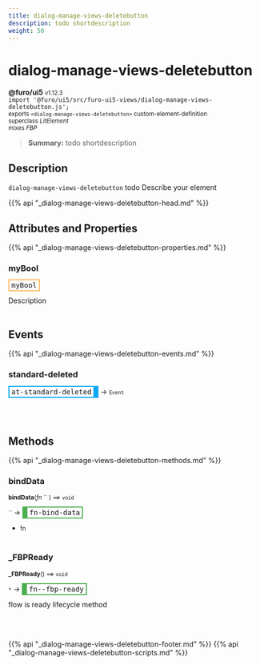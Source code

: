 ```yaml
---
title: dialog-manage-views-deletebutton
description: todo shortdescription
weight: 50
---
```


# dialog-manage-views-deletebutton
**@furo/ui5** <small>v1.12.3</small>
<br>`import '@furo/ui5/src/furo-ui5-views/dialog-manage-views-deletebutton.js';`<small>
<br>exports `<dialog-manage-views-deletebutton>` custom-element-definition
<br>superclass *LitElement*
<br> mixes *FBP*</small>

> **Summary:** todo shortdescription

## Description

`dialog-manage-views-deletebutton`
todo Describe your element

{{% api "_dialog-manage-views-deletebutton-head.md" %}}

## Attributes and Properties
{{% api "_dialog-manage-views-deletebutton-properties.md" %}}





### **myBool**

<span  style="border-width:2px; border-style: solid;border-color:  rgb(255, 182, 91);font-family:monospace; padding:2px 4px;">myBool</span>
</small>

Description
<br><br>
## Events
{{% api "_dialog-manage-views-deletebutton-events.md" %}}

### **standard-deleted**
<span  style="border-width:2px 10px 2px 2px; border-style: solid;border-color:  rgb(2, 168, 244);font-family:monospace; padding:2px 4px;">at-standard-deleted</span>
→ <small>`Event`</small>


<br><br>

## Methods
{{% api "_dialog-manage-views-deletebutton-methods.md" %}}


### **bindData**
<small>**bindData**(*fn* `` ) ⟹ `void`</small>

<small>`` </small> →
<span  style="border-width:2px 2px 2px 10px; border-style: solid;border-color:  rgb(76, 175, 80);font-family:monospace; padding:2px 4px;">fn-bind-data</span>



- <small>fn </small>
<br><br>

### **_FBPReady**
<small>**_FBPReady**() ⟹ `void`</small>

<small>`*`</small> →
<span  style="border-width:2px 2px 2px 10px; border-style: solid;border-color:  rgb(76, 175, 80);font-family:monospace; padding:2px 4px;">fn--fbp-ready</span>

flow is ready lifecycle method

<br><br>





{{% api "_dialog-manage-views-deletebutton-footer.md" %}}
{{% api "_dialog-manage-views-deletebutton-scripts.md" %}}
